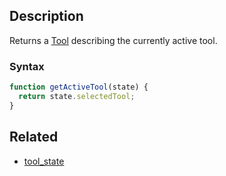 ## Description

Returns a [Tool](../External/tools.json) describing the currently active tool.

### Syntax

```js
function getActiveTool(state) {
  return state.selectedTool;
}
```

## Related

- [tool_state](./tool_state.md)
